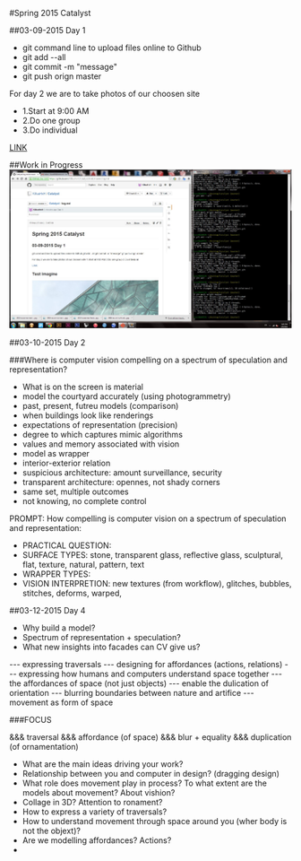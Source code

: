 #Spring 2015 Catalyst


##03-09-2015 Day 1

* git command line to upload files online to Github
* git add --all
* git commit -m "message"
* git push orign master

For day 2 we are to take photos of our choosen site

* 1.Start at 9:00 AM
* 2.Do one group 
* 3.Do individual

[LINK](https://github.com/jentery/facades/blob/master/index.md)

##Work in Progress
![IMAGE](https://github.com/KilluaHxH/Catalyst/blob/master/photos/Day%201.JPG?raw=true)

##03-10-2015 Day 2

###Where is computer vision compelling on a spectrum of speculation and representation?
* What is on the screen is material
* model the courtyard accurately (using photogrammetry)
* past, present, futreu models (comparison)
* when buildings look like renderings
* expectations of representation (precision)
* degree to which captures mimic algorithms
* values and memory associated with vision
* model as wrapper
* interior-exterior relation
* suspicious architecture: amount surveillance, security
* transparent architecture: opennes, not shady corners
* same set, multiple outcomes
* not knowing, no complete control

PROMPT: How compelling is computer vision on a spectrum of speculation and representation:

* PRACTICAL QUESTION:
* SURFACE TYPES: stone, transparent glass, reflective glass, sculptural, flat, texture, natural, pattern, text
* WRAPPER TYPES: 
* VISION INTERPRETION: new textures (from workflow), glitches, bubbles, stitches, deforms, warped, 

##03-12-2015 Day 4
* Why build a model?
* Spectrum of representation + speculation?
* What new insights into facades can CV give us?

--- expressing traversals
--- designing for affordances (actions, relations)
--- expressing how humans and computers understand space together
--- the affordances of space (not just objects)
--- enable the dulication of orientation
--- blurring boundaries between nature and artifice
--- movement as form of space

###FOCUS

&&& traversal 
&&& affordance (of space)
&&& blur + equality
&&& duplication (of ornamentation)

* What are the main ideas driving your work?
* Relationship between you and computer in design? (dragging design)
* What role does movement play in process? To what extent are the models about movement? About vishion?
* Collage in 3D? Attention to ronament?
* How to express a variety of traversals?
* How to understand movement through space around you (wher body is not the objext)?
* Are we modelling affordances? Actions?
* 